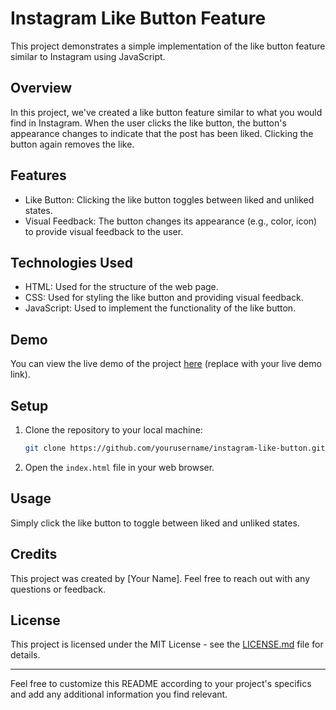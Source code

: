 # Instagram Like Button Feature

This project demonstrates a simple implementation of the like button feature similar to Instagram using JavaScript.

## Overview

In this project, we've created a like button feature similar to what you would find in Instagram. When the user clicks the like button, the button's appearance changes to indicate that the post has been liked. Clicking the button again removes the like.

## Features

- Like Button: Clicking the like button toggles between liked and unliked states.
- Visual Feedback: The button changes its appearance (e.g., color, icon) to provide visual feedback to the user.

## Technologies Used

- HTML: Used for the structure of the web page.
- CSS: Used for styling the like button and providing visual feedback.
- JavaScript: Used to implement the functionality of the like button.

## Demo

You can view the live demo of the project [here](#) (replace with your live demo link).

## Setup

1. Clone the repository to your local machine:

    ```bash
    git clone https://github.com/yourusername/instagram-like-button.git
    ```

2. Open the `index.html` file in your web browser.

## Usage

Simply click the like button to toggle between liked and unliked states.

## Credits

This project was created by [Your Name]. Feel free to reach out with any questions or feedback.

## License

This project is licensed under the MIT License - see the [LICENSE.md](LICENSE.md) file for details.

---

Feel free to customize this README according to your project's specifics and add any additional information you find relevant.

